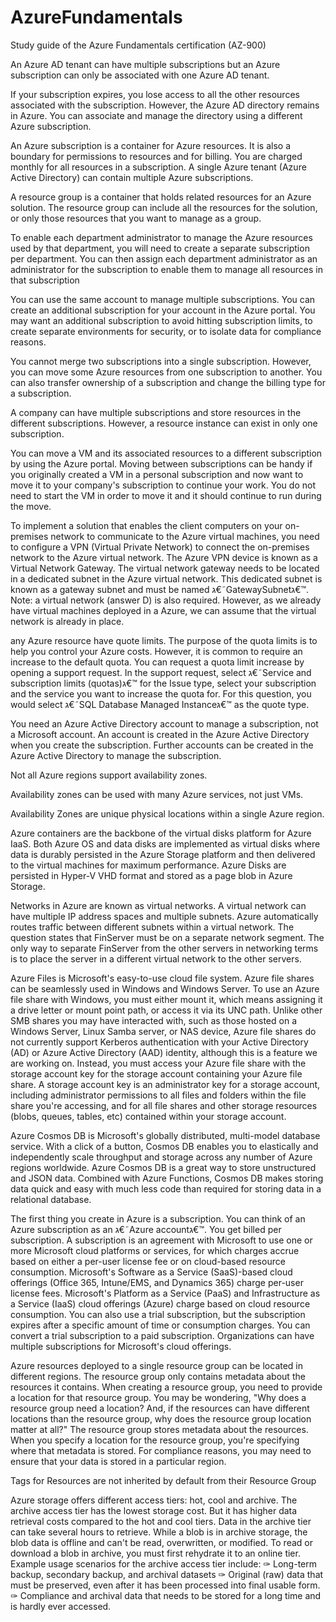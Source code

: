 # AzureFundamentals
Study guide of the Azure Fundamentals certification (AZ-900)

An Azure AD tenant can have multiple subscriptions but an Azure subscription can only be associated with one Azure AD tenant.

If your subscription expires, you lose access to all the other resources associated with the subscription. However, the Azure AD directory remains in Azure. You can associate and manage the directory using a different Azure subscription.

An Azure subscription is a container for Azure resources. It is also a boundary for permissions to resources and for billing. You are charged monthly for all resources in a subscription. A single Azure tenant (Azure Active Directory) can contain multiple Azure subscriptions.

A resource group is a container that holds related resources for an Azure solution. The resource group can include all the resources for the solution, or only those resources that you want to manage as a group.

To enable each department administrator to manage the Azure resources used by that department, you will need to create a separate subscription per department. You can then assign each department administrator as an administrator for the subscription to enable them to manage all resources in that subscription

You can use the same account to manage multiple subscriptions. You can create an additional subscription for your account in the Azure portal. You may want an additional subscription to avoid hitting subscription limits, to create separate environments for security, or to isolate data for compliance reasons.

You cannot merge two subscriptions into a single subscription. However, you can move some Azure resources from one subscription to another. You can also transfer ownership of a subscription and change the billing type for a subscription.

A company can have multiple subscriptions and store resources in the different subscriptions. However, a resource instance can exist in only one subscription.

You can move a VM and its associated resources to a different subscription by using the Azure portal.
Moving between subscriptions can be handy if you originally created a VM in a personal subscription and now want to move it to your company's subscription to continue your work. You do not need to start the VM in order to move it and it should continue to run during the move.

To implement a solution that enables the client computers on your on-premises network to communicate to the Azure virtual machines, you need to configure a
VPN (Virtual Private Network) to connect the on-premises network to the Azure virtual network.
The Azure VPN device is known as a Virtual Network Gateway. The virtual network gateway needs to be located in a dedicated subnet in the Azure virtual network. This dedicated subnet is known as a gateway subnet and must be named ג€˜GatewaySubnetג€™.
Note: a virtual network (answer D) is also required. However, as we already have virtual machines deployed in a Azure, we can assume that the virtual network is already in place.

any Azure resource have quote limits. The purpose of the quota limits is to help you control your Azure costs. However, it is common to require an increase to the default quota.
You can request a quota limit increase by opening a support request. In the support request, select ג€˜Service and subscription limits (quotas)ג€™ for the Issue type, select your subscription and the service you want to increase the quota for. For this question, you would select ג€˜SQL Database Managed Instanceג€™ as the quote type.

You need an Azure Active Directory account to manage a subscription, not a Microsoft account.
An account is created in the Azure Active Directory when you create the subscription. Further accounts can be created in the Azure Active Directory to manage the subscription.

Not all Azure regions support availability zones.

Availability zones can be used with many Azure services, not just VMs.

Availability Zones are unique physical locations within a single Azure region.

Azure containers are the backbone of the virtual disks platform for Azure IaaS. Both Azure OS and data disks are implemented as virtual disks where data is durably persisted in the Azure Storage platform and then delivered to the virtual machines for maximum performance. Azure Disks are persisted in Hyper-V VHD format and stored as a page blob in Azure Storage.

Networks in Azure are known as virtual networks. A virtual network can have multiple IP address spaces and multiple subnets. Azure automatically routes traffic between different subnets within a virtual network.
The question states that FinServer must be on a separate network segment. The only way to separate FinServer from the other servers in networking terms is to place the server in a different virtual network to the other servers.

Azure Files is Microsoft's easy-to-use cloud file system. Azure file shares can be seamlessly used in Windows and Windows Server.
To use an Azure file share with Windows, you must either mount it, which means assigning it a drive letter or mount point path, or access it via its UNC path.
Unlike other SMB shares you may have interacted with, such as those hosted on a Windows Server, Linux Samba server, or NAS device, Azure file shares do not currently support Kerberos authentication with your Active Directory (AD) or Azure Active Directory (AAD) identity, although this is a feature we are working on.
Instead, you must access your Azure file share with the storage account key for the storage account containing your Azure file share. A storage account key is an administrator key for a storage account, including administrator permissions to all files and folders within the file share you're accessing, and for all file shares and other storage resources (blobs, queues, tables, etc) contained within your storage account.

Azure Cosmos DB is Microsoft's globally distributed, multi-model database service. With a click of a button, Cosmos DB enables you to elastically and independently scale throughput and storage across any number of Azure regions worldwide.
Azure Cosmos DB is a great way to store unstructured and JSON data. Combined with Azure Functions, Cosmos DB makes storing data quick and easy with much less code than required for storing data in a relational database.

The first thing you create in Azure is a subscription. You can think of an Azure subscription as an ג€˜Azure accountג€™. You get billed per subscription.
A subscription is an agreement with Microsoft to use one or more Microsoft cloud platforms or services, for which charges accrue based on either a per-user license fee or on cloud-based resource consumption.
Microsoft's Software as a Service (SaaS)-based cloud offerings (Office 365, Intune/EMS, and Dynamics 365) charge per-user license fees.
Microsoft's Platform as a Service (PaaS) and Infrastructure as a Service (IaaS) cloud offerings (Azure) charge based on cloud resource consumption.
You can also use a trial subscription, but the subscription expires after a specific amount of time or consumption charges. You can convert a trial subscription to a paid subscription.
Organizations can have multiple subscriptions for Microsoft's cloud offerings.

Azure resources deployed to a single resource group can be located in different regions. The resource group only contains metadata about the resources it contains.
When creating a resource group, you need to provide a location for that resource group. You may be wondering, "Why does a resource group need a location?
And, if the resources can have different locations than the resource group, why does the resource group location matter at all?" The resource group stores metadata about the resources. When you specify a location for the resource group, you're specifying where that metadata is stored. For compliance reasons, you may need to ensure that your data is stored in a particular region.

Tags for Resources are not inherited by default from their Resource Group

Azure storage offers different access tiers: hot, cool and archive.
The archive access tier has the lowest storage cost. But it has higher data retrieval costs compared to the hot and cool tiers. Data in the archive tier can take several hours to retrieve.
While a blob is in archive storage, the blob data is offline and can't be read, overwritten, or modified. To read or download a blob in archive, you must first rehydrate it to an online tier.
Example usage scenarios for the archive access tier include:
✑ Long-term backup, secondary backup, and archival datasets
✑ Original (raw) data that must be preserved, even after it has been processed into final usable form.
✑ Compliance and archival data that needs to be stored for a long time and is hardly ever accessed.
